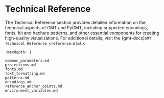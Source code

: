 # Technical Reference

The Technical Reference section provides detailed information on the technical aspects of
GMT and PyGMT, including supported encodings, fonts, bit and hachure patterns, and other
essential components for creating high-quality visualizations. For additional details,
visit the {gmt-docs}`GMT Technical Reference <reference.html>`.

```{toctree}
:maxdepth: 1

common_parameters.md
projections.md
fonts.md
text_formatting.md
patterns.md
encodings.md
reference_anchor_points.md
environment_variables.md
```
